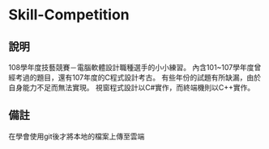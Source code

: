 # Skill-Competition
## 說明
108學年度技藝競賽－電腦軟體設計職種選手的小小練習。
內含101~107學年度曾經考過的題目，還有107年度的C程式設計考古。
有些年份的試題有所缺漏，由於自身能力不足而無法實現。
視窗程式設計以C#實作，而終端機則以C++實作。
## 備註
在學會使用git後才將本地的檔案上傳至雲端
